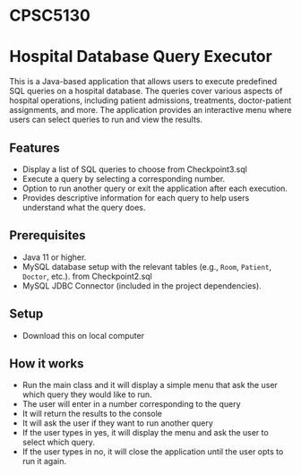 # CPSC5130

# Hospital Database Query Executor

This is a Java-based application that allows users to execute predefined SQL queries on a hospital database. The queries cover various aspects of hospital operations, including patient admissions, treatments, doctor-patient assignments, and more. The application provides an interactive menu where users can select queries to run and view the results.

## Features
- Display a list of SQL queries to choose from Checkpoint3.sql
- Execute a query by selecting a corresponding number.
- Option to run another query or exit the application after each execution.
- Provides descriptive information for each query to help users understand what the query does.

## Prerequisites
- Java 11 or higher.
- MySQL database setup with the relevant tables (e.g., `Room`, `Patient`, `Doctor`, etc.). from Checkpoint2.sql 
- MySQL JDBC Connector (included in the project dependencies).

## Setup
- Download this on local computer

## How it works
- Run the main class and it will display a simple menu that ask the user which query they would like to run.
- The user will enter in a number corresponding to the query
- It will return the results to the console
- It will ask the user if they want to run another query
- If the user types in yes, it will display the menu and ask the user to select which query.
- If the user types in no, it will close the application until the user opts to run it again. 
